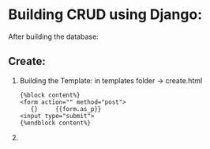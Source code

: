 # Building CRUD using Django:

After building the database:

## Create:
1. Building the Template:
   in templates folder -> create.html
   ```
   {%block content%}
   <form action="" method="post">
      {}     {{form.as_p}}
   <input type="submit">
   {%endblock content%}
   ```
2. 